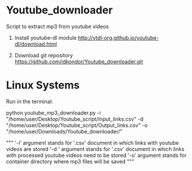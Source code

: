 # Youtube_downloader
Script to extract mp3 from youtube videos

1. Install youtube-dl module
http://ytdl-org.github.io/youtube-dl/download.html

2. Download git repository
https://github.com/idkondor/Youtube_downloader.git

# Linux Systems

Run in the terminal:


python youtube_mp3_downloader.py -i "/home/user/Desktop/Youtube_script/Input_links.csv" -d "/home/user/Desktop/Youtube_script/Output_links.csv" -o "/home/user/Downloads/Youtube_downloader/"


"""
'-i' argument stands for '.csv' document in which links with youtube videos are stored
'-d ' argument stands for '.csv' document in which links with processed youtube videos need to be stored
'-o' argument stands for container directory where mp3 files will be saved 
"""
